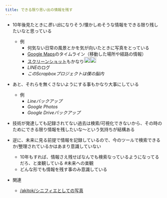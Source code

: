 ```yaml
---
title: できる限り思い出の情報を残す
---
```


* 10年後見たときに*思い出*になりそう/懐かしめそうな情報をできる限り残したいなと思っている
  
  * 例
    * 何気ない日常の風景とかを気が向いたときに写真をとっている
    * [Google Maps](Google%20Maps.md)のタイムライン（移動した場所や経路の情報）
    * [スクリーンショット](%E3%82%B9%E3%82%AF%E3%83%AA%E3%83%BC%E3%83%B3%E3%82%B7%E3%83%A7%E3%83%83%E3%83%88.md)もかなり<img src='https://scrapbox.io/api/pages/blu3mo-public/axokxi/icon' alt='axokxi.icon' height="19.5"/><img src='https://scrapbox.io/api/pages/blu3mo-public/blu3mo/icon' alt='blu3mo.icon' height="19.5"/>
    * *LINE*のログ
    * *このScrapboxプロジェクトは僕の脳内*
* あと、それらを無くさないようにする事もかなり大事にしている
  
  * 例
    * *Lineバックアップ*
    * *Google Photos*
    * *Google Driveバックアップ*
* 技術が発達しても記録されてない過去は検索/可視化できないから、その時のためにできる限り情報を残したいな〜という気持ちが結構ある

* 逆に、未来に見る前提で情報を記録しているので、今のツールで検索できるか/整理されているかはあまり意識していない
  
  * 10年もすれば、情報さえ残せばなんでも検索なっているようになってるだろ、と楽観している #未来への楽観
  * どんな形でも情報を残す事のみ意識している
* 関連
  
  * [/akitok/シニフィエとしての写真](https://scrapbox.io/akitok/シニフィエとしての写真)
